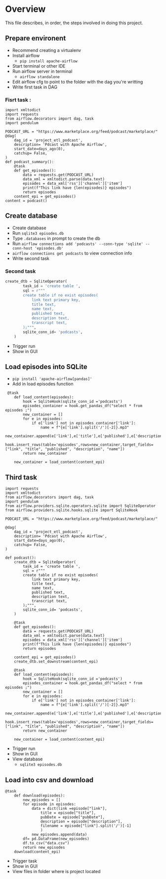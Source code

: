 # Overview
This file describes, in order, the steps involved in doing this project.

## Prepare environent
- Recommend creating a virtualenv
- Install airflow
  - `pip install apache-airflow`
- Start terminal or other IDE
- Run airflow server in terminal
  - `airflow standalone`
- Edit airflow cfg to point to the folder with the dag you're writting
- Write first task in DAG

### Fisrt task :
```
import xmltodict
import requests
from airflow.decorators import dag, task
import pendulum

PODCAST_URL = "https://www.marketplace.org/feed/podcast/marketplace/"
@dag(
    dag_id = 'project_etl_podcast',
    description= 'Pdcast with Apache Airflow',
    start_date=days_ago(0),
    catchup= False,
)
def podcast_summary():
    @task
    def get_episodes():
        data = requests.get(PODCAST_URL)
        data_xml = xmltodict.parse(data.text)
        episodes = data_xml['rss']['channel']['item']
        print(f"This link have {len(episodes)} episodes")
        return episodes
    content_epi = get_episodes()
content = podcast()
```
## Create database
- Create database
- Run `sqlite3 episodes.db`
- Type `.databases` in prompt to create the db
- Run `airflow connections add 'podcasts' --conn-type 'sqlite' --conn-host 'episodes.db'`
- `airflow connections get podcasts` to view connection info
- Write second task

### Second task

```Python
create_dtb = SqliteOperator(
        task_id = 'create table ',
        sql = r"""
        create table if no exist episodes(
            link text primary key,
            title text,
            name text,
            published text,
            description text,
            transcript text,
        );""",
        sqlite_conn_id= 'podcasts',
    )
```
- Trigger run
- Show in GUI

## Load episodes into SQLite
- `pip install 'apache-airflow[pandas]'`
- Add in load episodes function

```
 @task 
    def load_content(episodes):
        hook = SqliteHook(sqlite_conn_id ='podcasts')
        episodes_container = hook.get_pandas_df("select * from episodes ;")
        new_container = []
        for e in episodes:
            if e['link'] not in episodes_container['link']:
                name = f"{e['link'].split('/')[-2]}.mp3"
                new_container.append(e['link'],e['title'],e['published'],e['description'],e['transcript'],name)
        hook.insert_rows(table='episodes',rows=new_container,target_fields=["link", "title", "published", "description", "name"])
        return new_container
    
    new_container = load_content(content_epi)
```

## Third task
```
import requests
import xmltodict
from airflow.decorators import dag, task
import pendulum
from airflow.providers.sqlite.operators.sqlite import SqliteOperator
from airflow.providers.sqlite.hooks.sqlite import SqliteHook

PODCAST_URL = "https://www.marketplace.org/feed/podcast/marketplace/"

@dag(
    dag_id = 'project_etl_podcast',
    description= 'Pdcast with Apache Airflow',
    start_date=days_ago(0),
    catchup= False,
)

def podcast():
    create_dtb = SqliteOperator(
        task_id = 'create table ',
        sql = r"""
        create table if no exist episodes(
            link text primary key,
            title text,
            name text,
            published text,
            description text,
            transcript text,
        );""",
        sqlite_conn_id= 'podcasts',
    )

    @task
    def get_episodes():
        data = requests.get(PODCAST_URL)
        data_xml = xmltodict.parse(data.text)
        episodes = data_xml['rss']['channel']['item']
        print(f"This link have {len(episodes)} episodes")
        return episodes

    content_epi = get_episodes()
    create_dtb.set_downstream(content_epi)

    @task 
    def load_content(episodes):
        hook = SqliteHook(sqlite_conn_id ='podcasts')
        episodes_container = hook.get_pandas_df("select * from episodes ;")
        new_container = []
        for e in episodes:
            if e['link'] not in episodes_container['link']:
                name = f"{e['link'].split('/')[-2]}.mp3"
                new_container.append(e['link'],e['title'],e['published'],e['description'],e['transcript'],name)
        hook.insert_rows(table='episodes',rows=new_container,target_fields=["link", "title", "published", "description", "name"])
        return new_container
    
    new_container = load_content(content_epi)
```
- Trigger run
- Show in GUI
- View database
    - `sqlite3 episodes.db`
## Load into csv and download
```
@task
    def download(episodes):
        new_episodes = []
        for episode in episodes:
            data = dict(link =episode["link"],
                title = episode["title"],
                pubDate = episode["pubDate"],
                description = episode["description"],
                filename = episode["link"].split('/')[-1]
                )
            new_episodes.append(data)
        df= pd.DataFrame(new_episodes)
        df.to_csv("data.csv")
        return new_episodes
    download(content_epi)
```
- Trigger task
- Show in GUI
- View files in folder where is project located

